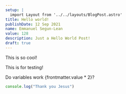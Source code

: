 ```yaml
---
setup: |
  import Layout from '../../layouts/BlogPost.astro'
title: Hello world!
publishDate: 12 Sep 2021
name: Emmanuel Segun-Lean
value: 128
description: Just a Hello World Post!
draft: true
---
```


This is so cool!

This is for testing!

Do variables work {frontmatter.value * 2}?

```javascript
console.log("Thank you Jesus")
```